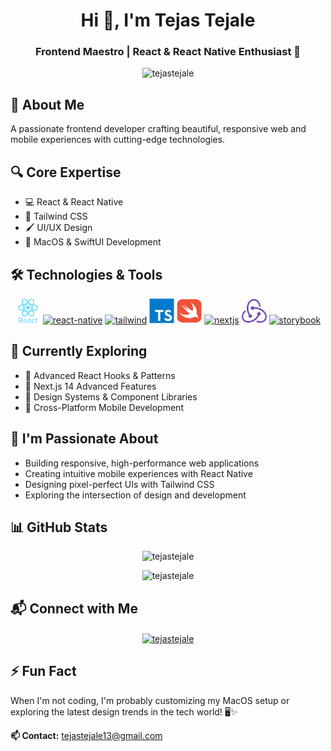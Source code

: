 <h1 align="center">Hi 👋, I'm Tejas Tejale</h1>
<h3 align="center">Frontend Maestro | React & React Native Enthusiast 🚀</h3>

<p align="center">
  <img src="https://komarev.com/ghpvc/?username=tejastejale&label=Profile%20views&color=0e75b6&style=flat" alt="tejastejale" />
</p>

## 🌟 About Me

A passionate frontend developer crafting beautiful, responsive web and mobile experiences with cutting-edge technologies.

## 🔍 Core Expertise

- 💻 React & React Native
- 🎨 Tailwind CSS
- 🖌️ UI/UX Design
- 🍎 MacOS & SwiftUI Development

## 🛠️ Technologies & Tools

<p align="center">
  <a href="https://reactjs.org/" target="_blank" rel="noreferrer"><img src="https://raw.githubusercontent.com/devicons/devicon/master/icons/react/react-original-wordmark.svg" alt="react" width="40" height="40"/></a>
  <a href="https://reactnative.dev/" target="_blank" rel="noreferrer"><img src="https://reactnative.dev/img/header_logo.svg" alt="react-native" width="40" height="40"/></a>
  <a href="https://tailwindcss.com/" target="_blank" rel="noreferrer"><img src="https://www.vectorlogo.zone/logos/tailwindcss/tailwindcss-icon.svg" alt="tailwind" width="40" height="40"/></a>
  <a href="https://www.typescriptlang.org/" target="_blank" rel="noreferrer"><img src="https://raw.githubusercontent.com/devicons/devicon/master/icons/typescript/typescript-original.svg" alt="typescript" width="40" height="40"/></a>
  <a href="https://developer.apple.com/swift/" target="_blank" rel="noreferrer"><img src="https://raw.githubusercontent.com/devicons/devicon/master/icons/swift/swift-original.svg" alt="swift" width="40" height="40"/></a>
  <a href="https://nextjs.org/" target="_blank" rel="noreferrer"><img src="https://cdn.worldvectorlogo.com/logos/nextjs-2.svg" alt="nextjs" width="40" height="40"/></a>
  <a href="https://redux.js.org" target="_blank" rel="noreferrer"><img src="https://raw.githubusercontent.com/devicons/devicon/master/icons/redux/redux-original.svg" alt="redux" width="40" height="40"/></a>
  <a href="https://storybook.js.org/" target="_blank" rel="noreferrer"><img src="https://raw.githubusercontent.com/storybookjs/brand/master/icon/icon-gradient.svg" alt="storybook" width="40" height="40"/></a>
</p>

## 🌱 Currently Exploring

- 🔬 Advanced React Hooks & Patterns
- 🚀 Next.js 14 Advanced Features
- 🎨 Design Systems & Component Libraries
- 📱 Cross-Platform Mobile Development

## 💞️ I'm Passionate About

- Building responsive, high-performance web applications
- Creating intuitive mobile experiences with React Native
- Designing pixel-perfect UIs with Tailwind CSS
- Exploring the intersection of design and development

## 📊 GitHub Stats

<p align="center">
  <img src="https://github-readme-stats.vercel.app/api/top-langs?username=tejastejale&show_icons=true&locale=en&layout=compact&theme=dracula" alt="tejastejale" />
</p>

<p align="center">
  <img src="https://github-readme-stats.vercel.app/api?username=tejastejale&show_icons=true&locale=en&theme=dracula" alt="tejastejale" />
</p>

## 📬 Connect with Me

<p align="center">
  <a href="https://linkedin.com/in/tejastejale" target="blank"><img align="center" src="https://raw.githubusercontent.com/rahuldkjain/github-profile-readme-generator/master/src/images/icons/Social/linked-in-alt.svg" alt="tejastejale" height="30" width="40" /></a>
</p>

## ⚡ Fun Fact

When I'm not coding, I'm probably customizing my MacOS setup or exploring the latest design trends in the tech world! 🖥️✨

**📫 Contact:** tejastejale13@gmail.com
